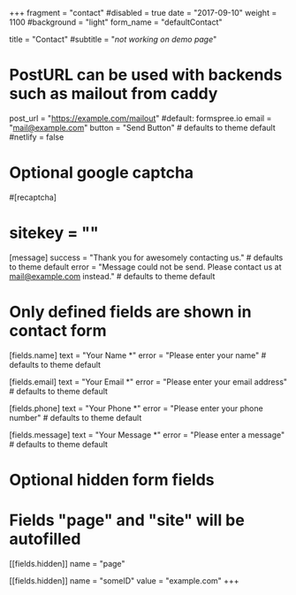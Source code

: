 +++
fragment = "contact"
#disabled = true
date = "2017-09-10"
weight = 1100
#background = "light"
form_name = "defaultContact"

title = "Contact"
#subtitle  = "*not working on demo page*"

# PostURL can be used with backends such as mailout from caddy
post_url = "https://example.com/mailout" #default: formspree.io
email = "mail@example.com"
button = "Send Button" # defaults to theme default
#netlify = false

# Optional google captcha
#[recaptcha]
#  sitekey = ""

[message]
  success = "Thank you for awesomely contacting us." # defaults to theme default
  error = "Message could not be send. Please contact us at mail@example.com instead." # defaults to theme default

# Only defined fields are shown in contact form
[fields.name]
  text = "Your Name *"
  error = "Please enter your name" # defaults to theme default

[fields.email]
  text = "Your Email *"
  error = "Please enter your email address" # defaults to theme default

[fields.phone]
  text = "Your Phone *"
  error = "Please enter your phone number" # defaults to theme default

[fields.message]
  text = "Your Message *"
  error = "Please enter a message" # defaults to theme default

# Optional hidden form fields
# Fields "page" and "site" will be autofilled
[[fields.hidden]]
  name = "page"

[[fields.hidden]]
  name = "someID"
  value = "example.com"
+++
